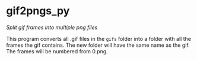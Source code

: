 # gif2pngs_py
*Split gif frames into multiple png files*

This program converts all .gif files in the ```gifs``` folder into a folder with all the frames the gif contains.
The new folder will have the same name as the gif. The frames will be numbered from 0.png.

